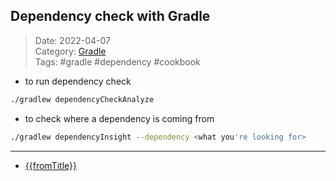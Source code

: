  ## Dependency check with Gradle
 
>Date: 2022-04-07  
>Category: [Gradle](00Gradle.md)  
>Tags: #gradle #dependency #cookbook 

- to run dependency check
```bash
./gradlew dependencyCheckAnalyze
```
- to check where a dependency is coming from
```bash
./gradlew dependencyInsight --dependency <what you're looking for>
```

---
- [{{fromTitle}}]({{fromTitle}}.md)
